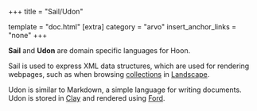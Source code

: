 +++
title = "Sail/Udon"

template = "doc.html"
[extra]
category = "arvo"
insert_anchor_links = "none"
+++

**Sail** and **Udon** are domain specific languages for Hoon.

Sail is used to express XML data structures, which are used for rendering webpages, such as when browsing [collections](../collection) in [Landscape](../landscape).

Udon is similar to Markdown, a simple language for writing documents. Udon is stored in [Clay](../clay) and rendered using [Ford](../ford).
